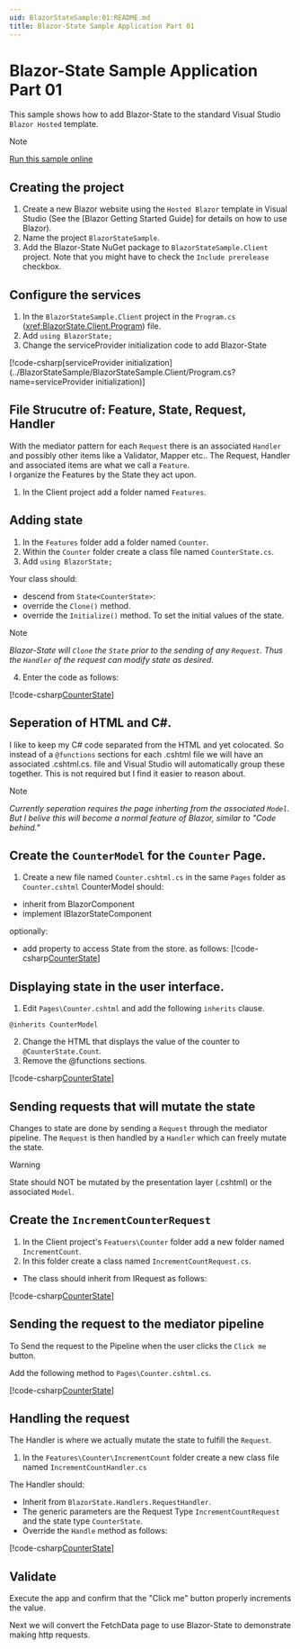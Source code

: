 ```yaml
---
uid: BlazorStateSample:01:README.md
title: Blazor-State Sample Application Part 01
---
```


# Blazor-State Sample Application Part 01
This sample shows how to add Blazor-State to the standard Visual Studio `Blazor Hosted` template.

> [!NOTE]
>[Run this sample online]

## Creating the project
1. Create a new Blazor website using the `Hosted Blazor` template in Visual Studio 
   (See the [Blazor Getting Started Guide] for details on how to use Blazor).
2. Name the project `BlazorStateSample`.
3. Add the Blazor-State NuGet package to `BlazorStateSample.Client` project. 
  Note that you might have to check the `Include prerelease` checkbox.
 
## Configure the services
1. In the `BlazorStateSample.Client` project in the `Program.cs` (<xref:BlazorState.Client.Program>) file. 
2. Add `using BlazorState;`
3. Change the serviceProvider initialization code to add Blazor-State

[!code-csharp[serviceProvider initialization](../BlazorStateSample/BlazorStateSample.Client/Program.cs?name=serviceProvider initialization)] 

## File Strucutre of: Feature, State, Request, Handler 
With the mediator pattern for each `Request` there is an associated `Handler` 
and possibly other items like a Validator, Mapper etc.. 
The Request, Handler and associated items are what we call a `Feature`.  
I organize the Features by the State they act upon.

1. In the Client project add a folder named `Features`.

## Adding state
1. In the `Features` folder add a folder named `Counter`.
1. Within the `Counter` folder create a class file named `CounterState.cs`.
2. Add `using BlazorState;`

Your class should:
* descend from `State<CounterState>`:
* override the `Clone()` method. 
* override the `Initialize()` method. To set the initial values of the state.

> [!NOTE]
>  _Blazor-State will `Clone` the `State` prior to the sending of any `Request`.
>  Thus the `Handler` of the request can modify state as desired._

4. Enter the code as follows:

[!code-csharp[CounterState](../BlazorStateSample/BlazorStateSample.Client/Features/Counter/CounterState.cs?name=CounterState)]

## Seperation of HTML and C#.
I like to keep my C# code separated from the HTML and yet colocated.
So instead of a `@functions` sections for each .cshtml file we 
will have an associated .cshtml.cs. file and Visual Studio will automatically group these together.
This is not required but I find it easier to reason about.

> [!NOTE]
> _Currently seperation requires the page inherting from the associated `Model`.  
> But I belive this will become a normal feature of Blazor, similar to "Code behind."_


## Create the `CounterModel` for the `Counter` Page.
1. Create a new file named `Counter.cshtml.cs` in the same `Pages` folder as `Counter.cshtml`
CounterModel should:
 * inherit from BlazorComponent
 * implement IBlazorStateComponent

 optionally:
* add property to access State from the store.
as follows:
[!code-csharp[CounterState](../BlazorStateSample/BlazorStateSample.Client/Pages/Counter.cshtml.cs?range=11-15)]

## Displaying state in the user interface.
1. Edit `Pages\Counter.cshtml` and add the following `inherits` clause.
```
@inherits CounterModel
```
2. Change the HTML that displays the value of the counter to `@CounterState.Count`.
3. Remove the @functions sections.

[!code-csharp[CounterState](../BlazorStateSample/BlazorStateSample.Client/Pages/Counter.cshtml)]

## Sending requests that will mutate the state
Changes to state are done by sending a `Request` through the mediator pipeline.
The `Request` is then handled by a `Handler` which can freely mutate the state.

>[!Warning]
>State should NOT be mutated by the presentation layer (.cshtml) or the associated `Model`.

## Create the `IncrementCounterRequest`
1. In the Client project's `Featuers\Counter` folder add a new folder named `IncrementCount`.
2. In this folder create a class named `IncrementCountRequest.cs`.
* The class should inherit from IRequest
as follows:

[!code-csharp[CounterState](../BlazorStateSample/BlazorStateSample.Client/Features/Counter/IncrementCount/IncrementCountRequest.cs)]

## Sending the request to the mediator pipeline

To Send the request to the Pipeline when the user clicks the `Click me` button. 

Add the following method to `Pages\Counter.cshtml.cs`.

[!code-csharp[CounterState](../BlazorStateSample/BlazorStateSample.Client/Pages/Counter.cshtml.cs?name=IncrementCount)]

## Handling the request 

The Handler is where we actually mutate the state to fulfill the `Request`.  

1. In the `Features\Counter\IncrementCount` folder create a new class file named
 `IncrementCountHandler.cs` 

The Handler should:
  * Inherit from `BlazorState.Handlers.RequestHandler`.
  * The generic parameters are the Request Type `IncrementCountRequest` and the state type `CounterState`.
  * Override the `Handle` method
as follows:

[!code-csharp[CounterState](../BlazorStateSample/BlazorStateSample.Client/Features/Counter/IncrementCount/IncrementCountHandler.cs)]

## Validate

Execute the app and confirm that the "Click me" button properly increments the value.

Next we will convert the FetchData page to use Blazor-State to demonstrate making http requests.

[Run this sample online]: <http://blazor-state-sample-01.azurewebsites.net/>
[Getting Started Guide]: (https://blazor.net/docs/get-started.html)